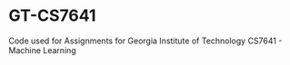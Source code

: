 # GT-CS7641
Code used for Assignments for Georgia Institute of Technology CS7641 - Machine Learning
